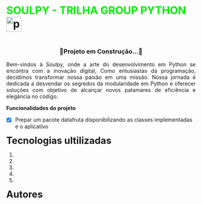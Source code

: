 # <font color="gree"> SOULPY - TRILHA GROUP PYTHON </font><img src="https://cdn.jsdelivr.net/gh/devicons/devicon/icons/python/python-original.svg" height="40" alt="python logo"  />
  <img width="12" />
  
  <h3 align="center">🚧Projeto em Construção...🚧</h3>

 <p style="text-align: justify;">Bem-vindos à Soulpy, onde a arte do desenvolvimento em Python se encontra com a inovação digital, Como entusiastas da programação, decidimos transformar nossa paixão em uma missão. Nossa jornada é dedicada a desvendar os segredos da modularidade em Python e oferecer soluções com objetivo de alcançar novos patamares de eficiência e elegância no código.</p>

**Funcionalidades do projeto**

- [x] Prepar um pacote datafruta disponibilizando as classes implementadas e o aplicativo

 **<span style="font-size:25;">Tecnologias ultilizadas</span>**

 1. 
 2. 
 3. 
 4. 
 5. 

  **<span style="font-size:25;">Autores</span>**